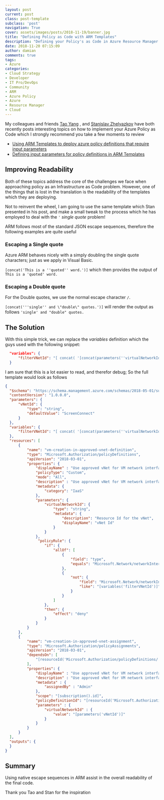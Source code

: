 ```yaml
---
layout: post
current: post
class: post-template
subclass: 'post'
navigation: True
cover: assets/images/posts/2018-11-19/banner.jpg
title: "Defining Policy as Code with ARM Templates"
description: "Defining your Policy's as Code in Azure Resource Manager Templates"
date: 2018-11-20 07:15:09
author: damian
comments: true
tags:
- Azure
categories:
- Cloud Strategy
- Developer
- IT Pro/DevOps
- Community
- ARM
- Azure Policy
- Azure
- Resource Manager
- Cloud
---
```


My colleagues and friends [Tao Yang](https://blog.tyang.org/2018/06/06/using-arm-templates-to-deploying-azure-policy-definitions-that-requires-input-parameters/) , and [Stanislav Zhelyazkov](https://cloudadministrator.net/2018/07/17/defining-input-parameters-for-policy-definitions-in-arm-template/) have both recently posts interesting topics on how to implement your Azure Policy as Code which I strongly recommend you take a few moments to review 
* [Using ARM Templates to deploy azure policy definitions that require input parameters](https://blog.tyang.org/2018/06/06/using-arm-templates-to-deploying-azure-policy-definitions-that-requires-input-parameters/)
* [Defining input parameters for policy definitions in ARM Templates](https://cloudadministrator.net/2018/07/17/defining-input-parameters-for-policy-definitions-in-arm-template/)

## Improving Readability

Both of these topics address the core of the challenges we face when approaching policy as an Infrastructure as Code problem. However, one of the things that is lost in the translation is the readability of the templates which they are  deploying. 

Not to reinvent the wheel, I am going to use the same template which Stan presented in his post, and make a small tweak to the process which he has employed to deal with the `'` *single quote* problem!

ARM follows most of the standard JSON escape sequences, therefore the following examples are quite useful

### Escaping a Single quote

Azure ARM behaves nicely with a simply doubling the single quote characters; just as we apply in Visual Basic.

`[concat('This is a ''quoted'' word.')]` which then provides the output of `This is a 'quoted' word.`

### Escaping a Double quote

For the Double quotes, we use the normal escape character `/`. 

`[concat('''single'' and \"double\" quotes.')]` will render the output as follows `'single' and "double" quotes.`

## The Solution

With this simple trick, we can replace the *variables* definition which the guys used with the following snippet:

```json
  "variables": {
      "filterVNetId": "[ concat( '[concat(parameters(''virtualNetworkId''),''*'')]' ) ]"
  }
```

I am sure that this is a lot easier to read, and therefor debug; So the full template would look as follows

```json
{
  "$schema": "https://schema.management.azure.com/schemas/2018-05-01/subscriptionDeploymentTemplate.json",
  "contentVersion": "1.0.0.0",
  "parameters": {
      "vNetId": {
          "type": "string",
          "defaultValue": "ScreenConnect"
      }
  },
  "variables": {
      "filterVNetId": "[ concat( '[concat(parameters(''virtualNetworkId''),''*'')]' ) ]"
  },
  "resources": [
      {
          "name": "vm-creation-in-approved-vnet-definition",
          "type": "Microsoft.Authorization/policyDefinitions",
          "apiVersion": "2018-03-01",
          "properties": {
              "displayName" : "Use approved vNet for VM network interfaces",
              "policyType": "Custom",
              "mode": "All",
              "description" : "Use approved vNet for VM network interfaces",
              "metadata": {
                  "category": "IaaS"
              },
              "parameters": {
                  "virtualNetworkId": {
                      "type": "string",
                      "metadata": {
                          "description": "Resource Id for the vNet",
                          "displayName": "vNet Id"
                      }
                  }
              },
               "policyRule": {
                  "if": {
                      "allOf": [
                          {
                              "field": "type",
                              "equals": "Microsoft.Network/networkInterfaces"
                          },
                          {
                              "not": {
                                  "field": "Microsoft.Network/networkInterfaces/ipconfigurations[*].subnet.id",
                                  "like": "[variables('filterVNetId')]"
                              }
                          }
                      ]
                  },
                  "then": {
                      "effect": "deny"
                  }
              }
          }
      },
      {
          "name": "vm-creation-in-approved-vnet-assignment",
          "type": "Microsoft.Authorization/policyAssignments",
          "apiVersion": "2018-03-01",
          "dependsOn": [
              "[resourceId('Microsoft.Authorization/policyDefinitions/', 'vm-creation-in-approved-vnet-definition')]"
          ],
          "properties": {
              "displayName" : "Use approved vNet for VM network interfaces",
              "description" : "Use approved vNet for VM network interfaces",
              "metadata" : {
                  "assignedBy" : "Admin"
              },
              "scope": "[subscription().id]",
              "policyDefinitionId": "[resourceId('Microsoft.Authorization/policyDefinitions', 'vm-creation-in-approved-vnet-definition')]",
              "parameters" : {
                  "virtualNetworkId" : {
                      "value": "[parameters('vNetId')]"
                  }
              }
          }
      }
  ],
  "outputs": {
  }
}
```

## Summary

Using native escape sequences in ARM assist in the overall readability of the final code.

Thank you Tao and Stan for the inspiration


